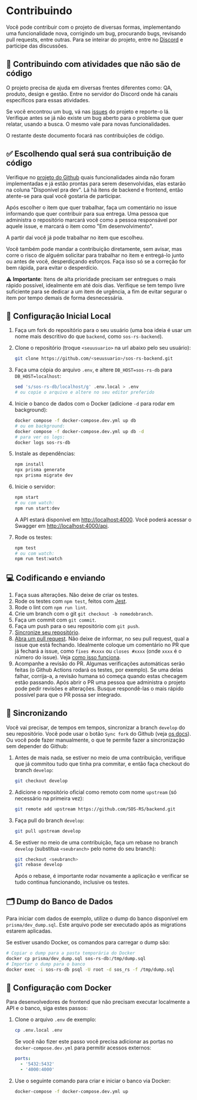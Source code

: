 # Contribuindo

Você pode contribuir com o projeto de diversas formas, implementando uma
funcionalidade nova, corrigindo um bug, procurando bugs, revisando pull
requests, entre outras.
Para se inteirar do projeto, entre no
[Discord](https://discord.gg/vjZS6BQXvM) e participe das discussões.

## 🤝 Contribuindo com atividades que não são de código

O projeto precisa de ajuda em diversas frentes diferentes como: QA, produto,
design e gestão. Entre no servidor do Discord onde há canais específicos para
essas atividades.

Se você encontrou um bug, vá nas
[issues](https://github.com/SOS-RS/backend/issues)
do projeto e reporte-o lá. Verifique antes se já não existe um bug aberto para o
problema que quer relatar, usando a busca. O mesmo vale para novas
funcionalidades.

O restante deste documento focará nas contribuições de código.

## ✅ Escolhendo qual será sua contribuição de código

Verifique no [projeto do Github](https://github.com/orgs/SOS-RS/projects/1)
quais funcionalidades ainda não foram implementadas e já estão prontas para
serem desenvolvidas, elas estarão na coluna "Disponível pra dev". Lá há itens de
backend e frontend, então atente-se para qual você gostaria de participar.

Após escolher o item que quer trabalhar, faça um comentário no issue informando
que quer contribuir para sua entrega. Uma pessoa que administra o repositório
marcará você como a pessoa responsável por aquele issue, e marcará o item como
"Em desenvolvimento".

A partir daí você já pode trabalhar no item que escolheu.

Você também pode mandar a contribuição diretamente, sem avisar, mas corre o
risco de alguém solicitar para trabalhar no item e entregá-lo junto ou antes de
você, desperdiçando esforços. Faça isso só se a correção for bem rápida, para
evitar o desperdício.

⚠️ **Importante**: Itens de alta prioridade precisam ser entregues o mais rápido possível,
idealmente em até dois dias. Verifique se tem tempo livre suficiente para se
dedicar a um item de urgência, a fim de evitar segurar o item por tempo demais
de forma desnecessária.

## 🚀 Configuração Inicial Local

1. Faça um fork do repositório para o seu usuário (uma boa ideia é usar um nome mais descritivo do que `backend`, como `sos-rs-backend`).
2. Clone o repositório (troque `<seuusuario>` na url abaixo pelo seu usuário):

   ```bash
   git clone https://github.com/<seuusuario>/sos-rs-backend.git
   ```

3. Faça uma cópia do arquivo `.env`, e altere `DB_HOST=sos-rs-db` para `DB_HOST=localhost`:

   ```bash
   sed 's/sos-rs-db/localhost/g' .env.local > .env
   # ou copie o arquivo e altere no seu editor preferido
   ```

4. Inicie o banco de dados com o Docker (adicione `-d` para rodar em background):

   ```bash
   docker compose -f docker-compose.dev.yml up db
   # ou em background:
   docker compose -f docker-compose.dev.yml up db -d
   # para ver os logs:
   docker logs sos-rs-db
   ```

5. Instale as dependências:

   ```bash
   npm install
   npx prisma generate
   npx prisma migrate dev
   ```

6. Inicie o servidor:

   ```bash
   npm start
   # ou com watch:
   npm run start:dev
   ```

   A API estará disponível em <http://localhost:4000>. Você poderá acessar o Swagger em <http://localhost:4000/api>.

7. Rode os testes:

   ```bash
   npm test
   # ou com watch:
   npm run test:watch
   ```

## 💻 Codificando e enviando

1. Faça suas alterações. Não deixe de criar os testes.
2. Rode os testes com `npm test`, feitos com [Jest](https://jestjs.io/).
3. Rode o lint com `npm run lint`.
4. Crie um branch com o git `git checkout -b nomedobranch`.
5. Faça um commit com `git commit`.
6. Faça um push para o seu repositório com `git push`.
7. [Sincronize seu repositório](#-sincronizando).
8. [Abra um pull request](https://docs.github.com/pt/pull-requests/collaborating-with-pull-requests/proposing-changes-to-your-work-with-pull-requests/creating-a-pull-request).
  Não deixe de informar, no seu pull request, qual a issue que está fechando.
  Idealmente coloque um comentário no PR que já fechará a issue, como
  `fixes #xxxx` ou `closes #xxxx` (onde `xxxx` é o número do issue). Veja
  [como isso funciona](https://docs.github.com/pt/get-started/writing-on-github/working-with-advanced-formatting/using-keywords-in-issues-and-pull-requests).
9. Acompanhe a revisão do PR. Algumas verificações automáticas serão feitas (o
   Github Actions rodará os testes, por exemplo). Se uma delas falhar, corrija-a, a
   revisão humana só começa quando estas checagem estão passando. Após abrir o
   PR uma pessoa que administra o projeto pode pedir revisões e alterações.
   Busque respondê-las o mais rápido possível para que o PR possa ser integrado.

## 🔄 Sincronizando

Você vai precisar, de tempos em tempos, sincronizar a branch `develop` do
seu repositório. Você pode usar o botão `Sync fork` do Github
(veja [os docs](https://docs.github.com/pt/pull-requests/collaborating-with-pull-requests/working-with-forks/syncing-a-fork)).
Ou você pode fazer manualmente, o que te permite fazer a sincronização sem depender do Github:

1. Antes de mais nada, se estiver no meio de uma contribuição, verifique que já commitou
   tudo que tinha pra commitar, e então faça checkout do branch `develop`:

   ```bash
   git checkout develop
   ```

2. Adicione o repositório oficial como remoto com nome `upstream` (só necessário na primeira vez):

   ```bash
   git remote add upstream https://github.com/SOS-RS/backend.git
   ```

3. Faça pull do branch `develop`:

   ```bash
   git pull upstream develop
   ```

4. Se estiver no meio de uma contribuição, faça um rebase no branch `develop`
   (substitua `<seubranch>` pelo nome do seu branch):

   ```bash
   git checkout <seubranch>
   git rebase develop
   ```

   Após o rebase, é importante rodar novamente a aplicação e verificar se tudo
   continua funcionando, inclusive os testes.

## 🗂 Dump do Banco de Dados

Para iniciar com dados de exemplo, utilize o dump do banco disponível em `prisma/dev_dump.sql`. Este arquivo
pode ser executado após as migrations estarem aplicadas.

Se estiver usando Docker, os comandos para carregar o dump são:

```bash
# Copiar o dump para a pasta temporária do Docker
docker cp prisma/dev_dump.sql sos-rs-db:/tmp/dump.sql
# Importar o dump para o banco
docker exec -i sos-rs-db psql -U root -d sos_rs -f /tmp/dump.sql
```

## 🐳 Configuração com Docker

Para desenvolvedores de frontend que não precisam executar localmente a API e o banco, siga estes passos:

1. Clone o arquivo `.env` de exemplo:

   ```bash
   cp .env.local .env
   ```

   Se você não fizer este passo você precisa adicionar as portas no
   `docker-compose.dev.yml` para permitir acessos externos:

      ```yaml
      ports:
        - '5432:5432'
        - '4000:4000'
      ```

2. Use o seguinte comando para criar e iniciar o banco via Docker:

    ```bash
    docker-compose -f docker-compose.dev.yml up
    ```
